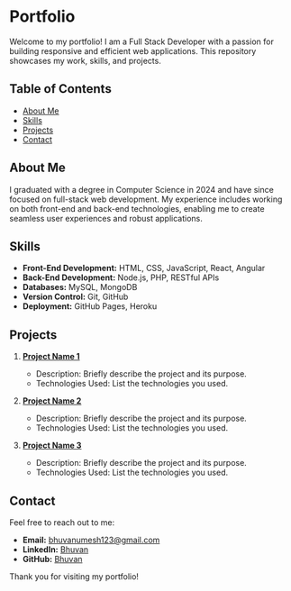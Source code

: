 # Portfolio

Welcome to my portfolio! I am a Full Stack Developer with a passion for building responsive and efficient web applications. This repository showcases my work, skills, and projects.

## Table of Contents

- [About Me](#about-me)
- [Skills](#skills)
- [Projects](#projects)
- [Contact](#contact)

## About Me

I graduated with a degree in Computer Science in 2024 and have since focused on full-stack web development. My experience includes working on both front-end and back-end technologies, enabling me to create seamless user experiences and robust applications.

## Skills

- **Front-End Development:** HTML, CSS, JavaScript, React, Angular
- **Back-End Development:** Node.js, PHP, RESTful APIs
- **Databases:** MySQL, MongoDB
- **Version Control:** Git, GitHub
- **Deployment:** GitHub Pages, Heroku

## Projects

1. **[Project Name 1](link-to-project-1)**
   - Description: Briefly describe the project and its purpose.
   - Technologies Used: List the technologies you used.

2. **[Project Name 2](link-to-project-2)**
   - Description: Briefly describe the project and its purpose.
   - Technologies Used: List the technologies you used.

3. **[Project Name 3](link-to-project-3)**
   - Description: Briefly describe the project and its purpose.
   - Technologies Used: List the technologies you used.

## Contact

Feel free to reach out to me:

- **Email:** bhuvanumesh123@gmail.com
- **LinkedIn:** [Bhuvan](https://www.linkedin.com/in/bhuvan-u-kadlas-524b3810b/)
- **GitHub:** [Bhuvan](https://github.com/bhuvan2002)

Thank you for visiting my portfolio!
